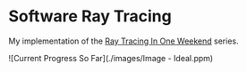 # Software Ray Tracing
My implementation of the [Ray Tracing In One Weekend](https://raytracing.github.io/books/RayTracingInOneWeekend.html) series.

![Current Progress So Far](./images/Image - Ideal.ppm)
